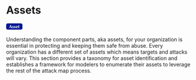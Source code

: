 # Assets
![Assets](../../_images/asset.png)

Understanding the component parts, aka assets, for your organization is essential in protecting and keeping them safe from abuse.  Every organization has a different set of assets which means targets and attacks will vary.  This section provides a taxonomy for asset identification and establishes a framework for modelers to enumerate their assets to leverage the rest of the attack map process.